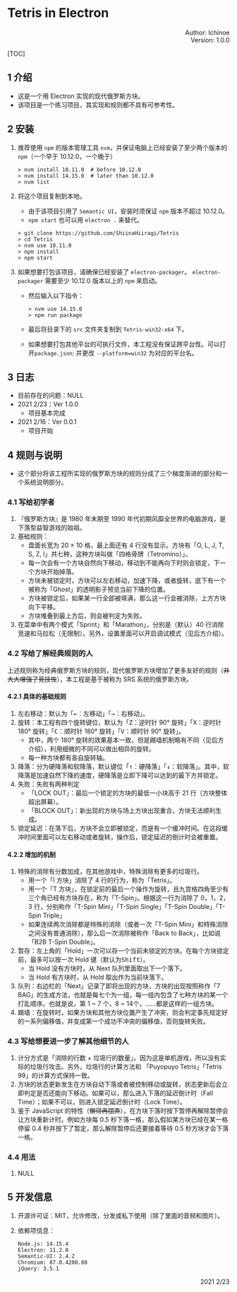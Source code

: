 # Tetris in Electron

<p align="right">
  Author: Ichinoe <br/>
  Version: 1.0.0
</p>
[TOC]

## 1 介绍

- 这是一个用 Electron 实现的现代俄罗斯方块。
- 该项目是一个练习项目，其实现和规则都不具有可参考性。

## 2 安装

1. 推荐使用 `npm` 的版本管理工具 `nvm`，并保证电脑上已经安装了至少两个版本的 `npm`（一个早于 10.12.0，一个晚于）

   ```shell
   > nvm install 10.11.0  # before 10.12.0
   > nvm install 14.15.0  # later than 10.12.0
   > nvm list
   ```

2. 将这个项目复制到本地。

   - 由于该项目引用了 `Semantic UI`，安装时须保证 `npm` 版本不超过 10.12.0。
   - `npm start` 也可以用 `electron .` 来替代。

   ```
   > git clone https://github.com/ShiinaHiiragi/Tetris
   > cd Tetris
   > nvm use 10.11.0
   > npm install
   > npm start
   ```

3. 如果想要打包该项目，请确保已经安装了 `electron-packager`。 `electron-packager` 需要至少 10.12.0 版本以上的 `npm` 来启动。

   - 然后输入以下指令：

     ```shell
     > nvm use 14.15.0
     > npm run package
     ```

   - 最后将目录下的 `src` 文件夹复制到 `Tetris-win32-x64` 下。
   - 如果想要打包其他平台的可执行文件，本工程没有保证跨平台性。可以打开`package.json`: 并更改 `--platform=win32` 为对应的平台名。

## 3 日志

- 目前存在的问题：NULL
- 2021 2/23：Ver 1.0.0
  - 项目基本完成
- 2021 2/16：Ver 0.0.1
  - 项目开始

## 4 规则与说明

- 这个部分将该工程所实现的俄罗斯方块的规则分成了三个梯度渐进的部分和一个系统说明部分。

### 4.1 写给初学者

1. 『俄罗斯方块』是 1980 年末期至 1990 年代初期风靡全世界的电脑游戏，是下落型益智游戏的始祖。
2. 基础规则：
   - 盘面长宽为 20 × 10 格，最上面还有 4 行没有显示。方块有「O, L, J, T, S, Z, I」共七种，这种方块叫做「四格骨牌（Tetromino）」。
   - 每一次会有一个方块自然向下移动，移动到不能再向下时则会锁定，下一个方块开始掉落。
   - 方块未被锁定时，方块可以左右移动，加速下降，或者旋转，底下有一个被称为「Ghost」的透明影子预览当前下降的位置。
   - 方块被锁定后，如果某一行全部被填满，那么这一行会被消除，上方方块向下平移。
   - 方块堆叠到最上方后，则会被判定为失败。
3. 在菜单中有两个模式「Sprint」和「Marathon」，分别是（默认）40 行消除竞速和马拉松（无限制）。另外，设置里面可以开启调试模式（见后方介绍）。

### 4.2 写给了解经典规则的人

上述规则称为经典俄罗斯方块的规则，现代俄罗斯方块增加了更多友好的规则（~~并大大增强了竞技性~~），本工程是基于被称为 SRS 系统的俄罗斯方块。

#### 4.2.1 具体的基础规则

1. 左右移动：默认为「<kbd>←</kbd>：左移动」「<kbd>→</kbd>：右移动」。
2. 旋转：本工程有四个旋转键位，默认为「<kbd>Z</kbd>：逆时针 90° 旋转」「<kbd>X</kbd>：逆时针 180° 旋转」「<kbd>C</kbd>：顺时针 180° 旋转」「<kbd>V</kbd>：顺时针 90° 旋转」。
   - 其中，两个 180° 旋转的效果基本一致，但是踢墙机制略有不同（见后方介绍），利用细微的不同可以做出相异的旋转。
   - 每一种方块都有各自旋转轴。
3. 降落：分为硬降落和软降落，默认键位「<kbd>↑</kbd>：硬降落」「<kbd>↓</kbd>：软降落」。其中，软降落是加速自然下降的速度，硬降落是立即下降可以达到的最下方并锁定。
4. 失败：失败有两种判定
   - 「LOCK OUT」：最后一个锁定的方块的最低一小块高于 21 行（方块整体超出屏幕）。
   - 「BLOCK OUT」：新出现的方块与场上方块出现重合，方块无法顺利生成。
5. 锁定延迟：在落下后，方块不会立即被锁定，而是有一个缓冲时间。在这段缓冲时间里面可以左右移动或者旋转，操作后，锁定延迟的倒计时会被重置。

#### 4.2.2 增加的机制

1. 特殊的消除有分数加成，在其他游戏中，特殊消除有更多的垃圾行。
   - 用一个「I 方块」消除了 4 行的行为，称为「Tetris」。
   - 用一个「T 方块」，在锁定前的最后一个操作为旋转，且九宫格四角至少有三个角已经有方块存在，称为「T-Spin」。根据这一行为消除了 0，1，2，3 行，分别称作「T-Spin Mini」「T-Spin Single」「T-Spin Double」「T-Spin Triple」
   - 如果连续两次消除都是特殊的消除（或者一次「T-Spin Mini」和特殊消除之间没有普通消除），那么后一次消除被称作「Back to Back」，比如说「B2B T-Spin Double」。
2. 暂存：左上角的「Hold」一次可以存一个当前未锁定的方块。在每个方块锁定前，最多可以按一次 Hold 键（默认为<kbd>Shift</kbd>）。
   - 当 Hold 没有方块时，从 Next 队列里面取出下一个落下。
   - 当 Hold 有方块时，从 Hold 取出作为当前块落下。
3. 队列：右边栏的「Next」记录了即将出现的方块，方块的出现按照称作「7 BAG」的生成方法，也就是每七个为一组，每一组内包含了七种方块的某一个打乱顺序。也就是说，第 1 ~ 7 个，8 ~ 14个，……都是这样的一组方块。
4. 踢墙：在旋转时，如果方块和其他方块位置产生了冲突，则会判定事先规定好的一系列偏移值，并变成第一个成功不冲突的偏移值，否则旋转失败。

### 4.3 写给想要进一步了解其他细节的人

1. 计分方式是「消除的行数 + 垃圾行的数量」。因为这是单机游戏，所以没有实际的垃圾行攻击。另外，垃圾行的计算方法和 「Puyopuyo Tetris」「Tetris 99」的计算方式保持一致。
2. 方块的状态更新发生在方块自动下落或者被控制移动或旋转，状态更新后会立即判定是否还能向下移动。如果可以，那么进入下落的延迟倒计时（Fall Time）；如果不可以，则进入锁定延迟倒计时（Lock Time）。
3. 鉴于 JavaScript 的特性（~~懒得再摆弄~~），在方块下落时按下暂停再解除暂停会让方块重新计时。例如方块每 0.5 秒下落一格，那么假如某方块已经在某一格停留 0.4 秒并按下了暂定，那么解除暂停后还要接着等待 0.5 秒方块才会下落一格。

### 4.4 用法

1. NULL

## 5 开发信息

1. 开源许可证：MIT，允许修改，分发或私下使用（除了里面的音频和图片）。

2. 依赖项信息：

   ```
   Node.js: 14.15.4
   Electron: 11.2.0
   Semantic-UI: 2.4.2
   Chromium: 87.0.4280.88
   jQuery: 3.5.1
   ```

   <p align="right">2021 2/23</p>